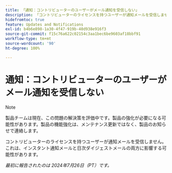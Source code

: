 ```yaml
---
title: 「通知：コントリビューターのユーザーがメール通知を受信しない」
description: 「コントリビューターのライセンスを持つユーザーが通知メールを受信しません。これは、インスタント通知メールと日次ダイジェストメールの両方に影響する可能性があります。」
hidefromtoc: true
feature: Updates and Notifications
exl-id: b4b6e898-1a30-4f47-919b-40d938e916f3
source-git-commit: f15c76a622c02154c3aa1bec6be9603af18bbf91
workflow-type: tm+mt
source-wordcount: '90'
ht-degree: 100%

---
```


# 通知：コントリビューターのユーザーがメール通知を受信しない

>[!NOTE]
>
>製品チームは現在、この問題の解決策を評価中です。製品の強化が必要になる可能性があります。製品の機能強化は、メンテナンス更新ではなく、製品のお知らせで連絡します。

コントリビューターのライセンスを持つユーザーが通知メールを受信しません。これは、インスタント通知メールと日次ダイジェストメールの両方に影響する可能性があります。

_最初に報告されたのは 2024年7月26日（PT）です。_
